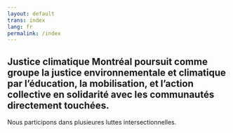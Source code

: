 ```yaml
---
layout: default
trans: index
lang: fr
permalink: /index
---
```

## Justice climatique Montréal poursuit comme groupe la justice environnementale et climatique par l’éducation, la mobilisation, et l’action collective en solidarité avec les communautés directement touchées.

Nous participons dans plusieures luttes intersectionnelles.
